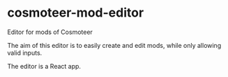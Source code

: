 # cosmoteer-mod-editor
Editor for mods of Cosmoteer

The aim of this editor is to easily create and edit mods, while only allowing valid inputs.

The editor is a React app.